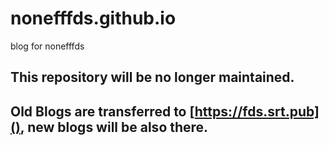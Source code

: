 # nonefffds.github.io
blog for nonefffds

## This repository will be no longer maintained.

## Old Blogs are transferred to [https://fds.srt.pub](), new blogs will be also there.

